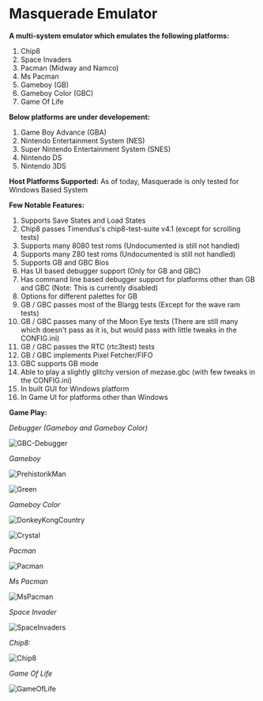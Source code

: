 # Masquerade Emulator

**A multi-system emulator which emulates the following platforms:**
1) Chip8
2) Space Invaders
3) Pacman (Midway and Namco)
4) Ms Pacman
5) Gameboy (GB)
6) Gameboy Color (GBC)
7) Game Of Life

**Below platforms are under developement:**
1) Game Boy Advance (GBA)
2) Nintendo Entertainment System (NES)
3) Super Nintendo Entertainment System (SNES)
4) Nintendo DS
5) Nintendo 3DS

**Host Platforms Supported:**
As of today, Masquerade is only tested for Windows Based System

**Few Notable Features:**
1) Supports Save States and Load States
2) Chip8 passes Timendus's  chip8-test-suite v4.1 (except for scrolling tests)
3) Supports many 8080 test roms (Undocumented is still not handled)
4) Supports many Z80 test roms (Undocumented is still not handled)
5) Supports GB and GBC Bios
6) Has UI based debugger support (Only for GB and GBC)
7) Has command line based debugger support for platforms other than GB and GBC (Note: This is currently disabled)
8) Options for different palettes for GB
9) GB / GBC passes most of the Blargg tests (Except for the wave ram tests)
10) GB / GBC passes many of the Moon Eye tests (There are still many which doesn't pass as it is, but would pass with little tweaks in the CONFIG.ini)
11) GB / GBC passes the RTC (rtc3test) tests
12) GB / GBC implements Pixel Fetcher/FIFO
13) GBC supports GB mode
14) Able to play a slightly glitchy version of mezase.gbc (with few tweaks in the CONFIG.ini) 
15) In built GUI for Windows platform
16) In Game UI for platforms other than Windows

**Game Play:**

_Debugger (Gameboy and Gameboy Color)_

![GBC-Debugger](https://github.com/Kotambail-Hegde/Masquerade-Emulator/assets/29670073/50e26ee3-abd8-432a-bbaa-0ca8891fc892)

_Gameboy_

![PrehistorikMan](https://github.com/Kotambail-Hegde/Masquerade-Emulator/assets/29670073/8819c689-b3ad-444e-bece-d43a993e05b7)

![Green](https://github.com/Kotambail-Hegde/Masquerade-Emulator/assets/29670073/519c7f6e-ebb1-4e60-b677-d860ffb0f8a1)

_Gameboy Color_

![DonkeyKongCountry](https://github.com/Kotambail-Hegde/Masquerade-Emulator/assets/29670073/3d6bfb58-ae88-4b66-b299-ef20faf67112)

![Crystal](https://github.com/Kotambail-Hegde/Masquerade-Emulator/assets/29670073/3b318907-dc70-4488-8552-729b98504603)

_Pacman_

![Pacman](https://github.com/Kotambail-Hegde/Masquerade-Emulator/assets/29670073/81b421c4-bb53-4985-ae15-90d8dd572b5a)

_Ms Pacman_

![MsPacman](https://github.com/Kotambail-Hegde/Masquerade-Emulator/assets/29670073/b55f29d8-fcfb-4d5b-b30c-fb9b8afe0e35)

_Space Invader_

![SpaceInvaders](https://github.com/Kotambail-Hegde/Masquerade-Emulator/assets/29670073/afac2f45-75e0-4a24-b087-1499360cf703)

_Chip8:_

![Chip8](https://github.com/Kotambail-Hegde/Masquerade-Emulator/assets/29670073/f162afa0-733e-4d4f-8fdf-7a907cb878e2)

_Game Of Life_

![GameOfLife](https://github.com/Kotambail-Hegde/Masquerade-Emulator/assets/29670073/44bd5adf-bbe5-4edc-a47a-eff03cc8faae)





